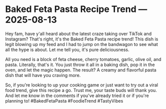 # Baked Feta Pasta Recipe Trend — 2025-08-13

Hey fam, have y'all heard about the latest craze taking over TikTok and Instagram? That's right, it's the Baked Feta Pasta recipe trend! This dish is legit blowing up my feed and I had to jump on the bandwagon to see what all the hype is about. Let me tell you, it's pure deliciousness.

All you need is a block of feta cheese, cherry tomatoes, garlic, olive oil, and pasta. Literally, that's it. You just throw it all in a baking dish, pop it in the oven, and let the magic happen. The result? A creamy and flavorful pasta dish that will have you craving more.

So, if you're looking to up your cooking game or just want to try out a viral food trend, give this recipe a go. Trust me, your taste buds will thank you. And let me know in the comments if you've already tried it or if you're planning to! #BakedFetaPasta #FoodieTrend #TastyVibes